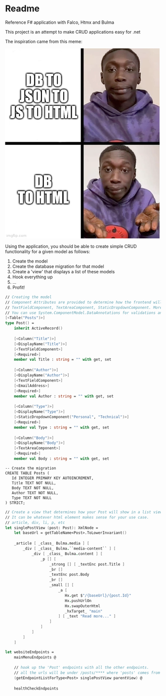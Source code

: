 # Readme

Reference F# application with Falco, Htmx and Bulma

This project is an attempt to make CRUD applications easy for .net

The inspiration came from this meme:

![dbtohtml.png](dbtohtml.png)

Using the application, you should be able to create simple CRUD functionality for a given model as follows:

1. Create the model
2. Create the database migration for that model
3. Create a 'view' that displays a list of these models
4. Hook everything up
5. ...
6. Profit!


```fsharp
// Creating the model
// Component Attributes are provided to determine how the frontend will work.
// TextFieldComponent, TextAreaComponent, StaticDropdownComponent. More to come.
// You can use System.ComponentModel.DataAnnotations for validations and it work out of the box.
[<Table("Posts")>]
type Post() =
    inherit ActiveRecord()

    [<Column("Title")>]
    [<DisplayName("Title")>]
    [<TextFieldComponent>]
    [<Required>]
    member val Title : string = "" with get, set

    [<Column("Author")>]
    [<DisplayName("Author")>]
    [<TextFieldComponent>]
    [<EmailAddress>]
    [<Required>]
    member val Author : string = "" with get, set
    
    [<Column("Type")>]
    [<DisplayName("Type")>]
    [<StaticDropdownComponent("Personal", "Technical")>]
    [<Required>]
    member val Type : string = "" with get, set

    [<Column("Body")>]
    [<DisplayName("Body")>]
    [<TextAreaComponent>]
    [<Required>]
    member val Body : string = "" with get, set
```

```sqlite
-- Create the migration
CREATE TABLE Posts (
   Id INTEGER PRIMARY KEY AUTOINCREMENT,
   Title TEXT NOT NULL,
   Body TEXT NOT NULL,
   Author TEXT NOT NULL,
   Type TEXT NOT NULL
) STRICT;

```

```fsharp
// Create a view that determines how your Post will show in a list view.
// It can be whatever html element makes sense for your use case.
// article, div, li, p, etc
let singlePostView (post: Post): XmlNode =
    let baseUrl = getTableName<Post>.ToLowerInvariant()

    _article [ _class_ Bulma.media ] [
        _div [ _class_ Bulma.``media-content`` ] [
            _div [ _class_ Bulma.content ] [
                _p [] [
                    _strong [] [ _textEnc post.Title ]
                    _br []
                    _textEnc post.Body
                    _br []
                    _small [] [
                        _a [
                           Hx.get $"/{baseUrl}/{post.Id}"
                           Hx.pushUrlOn
                           Hx.swapOuterHtml
                           _hxTarget_ "main"
                        ] [ _text "Read more..." ]
                    ]
                ]
            ]
        ]
    ]
```

```fsharp
let websiteEndpoints =
    mainMenuEndpoints @
    
    // hook up the 'Post' endpoints with all the other endpoints.
    // all the urls will be under /posts/**** where 'posts' comes from the tablename in the model (automatically lowercased)
    (getEndpointListForType<Post> singlePostView parentView) @
    
    healthCheckEndpoints
```

